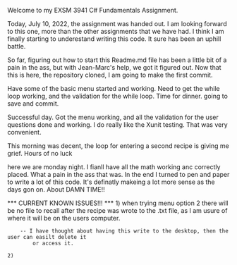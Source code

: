 Welcome to my EXSM 3941 C# Fundamentals Assignment.

Today, July 10, 2022, the assignment was handed out.  I am looking forward to this one,
more than the other assignments that we have had.  I think I am finally starting to 
underestand writing this code.  It sure has been an uphill battle.

So far, figuring out how to start this Readme.md file has been a little bit of a pain in 
the ass, but with Jean-Marc's help, we got it figured out.  Now that this is here, the 
repository cloned, I am going to make the first commit.

Have some of the basic menu started and working.  Need to get the while loop working,
and the validation for the while loop.  Time for dinner.  going to save and commit.


Successful day.  Got the menu working, and all the validation for the user questions 
done and working.  I do really like the Xunit testing.  That was very convenient.

This morning was decent, the loop for entering a second recipe is giving me grief.
Hours of no luck

here we are monday night.  I fianll have all the math working anc correctly placed. 
What a pain in the ass that was.  In the end I turned to pen and paper to write a lot 
of this code.  It's definatly makeing a lot more sense as the days gon on.  About DAMN TIME!!


*** CURRENT KNOWN ISSUES!!! ***
	1) when trying menu option 2 there will be no file to recall after the recipe was wrote
		to the .txt file, as I am usure of where it will be on the users computer.

		-- I have thought about having this write to the desktop, then the user can easilt delete it
			or access it.

	2)